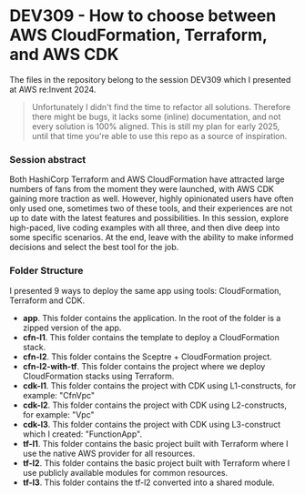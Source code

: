 # DEV309 - How to choose between AWS CloudFormation, Terraform, and AWS CDK

The files in the repository belong to the session DEV309 which I presented at AWS re:Invent 2024. 

> Unfortunately I didn't find the time to refactor all solutions. Therefore there might be bugs, it lacks some (inline) documentation, and not every solution is 100% aligned. This is still my plan for early 2025, until that time you're able to use this repo as a source of inspiration.

### Session abstract 

Both HashiCorp Terraform and AWS CloudFormation have attracted large numbers of fans from the moment they were launched, with AWS CDK gaining more traction as well. However, highly opinionated users have often only used one, sometimes two of these tools, and their experiences are not up to date with the latest features and possibilities. In this session, explore high-paced, live coding examples with all three, and then dive deep into some specific scenarios. At the end, leave with the ability to make informed decisions and select the best tool for the job.

### Folder Structure

I presented 9 ways to deploy the same app using tools: CloudFormation, Terraform and CDK.

* **app**. This folder contains the application. In the root of the folder is a zipped version of the app.
* **cfn-l1**. This folder contains the template to deploy a CloudFormation stack.
* **cfn-l2**. This folder contains the Sceptre + CloudFormation project.
* **cfn-l2-with-tf**. This folder contains the project where we deploy CloudFormation stacks using Terraform.
* **cdk-l1**. This folder contains the project with CDK using L1-constructs, for example: "CfnVpc"
* **cdk-l2**. This folder contains the project with CDK using L2-constructs, for example: "Vpc"
* **cdk-l3**. This folder contains the project with CDK using L3-construct which I created: "FunctionApp".
* **tf-l1**. This folder contains the basic project built with Terraform where I use the native AWS provider for all resources.
* **tf-l2**. This folder contains the basic project built with Terraform where I use publicly available modules for common resources.
* **tf-l3**. This folder contains the tf-l2 converted into a shared module.